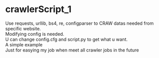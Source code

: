 # crawlerScript_1
Use requests, urllib, bs4, re, configparser to CRAW datas needed from specific website.  
Modifying config is needed.  
U can change config.cfg and script.py to get what u want.  
A simple example  
Just for easying my job when meet all crawler jobs in the future  
